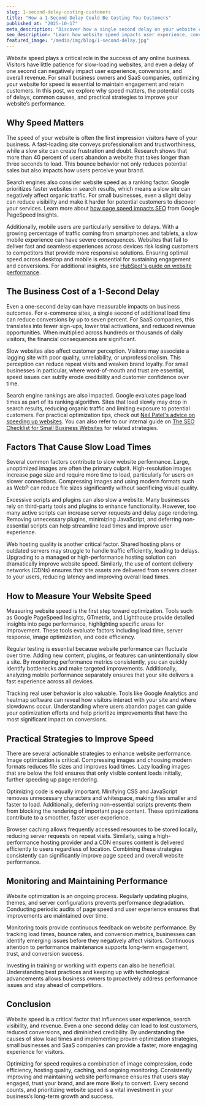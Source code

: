 ```yaml
---
slug: 1-second-delay-costing-customers
title: "How a 1-Second Delay Could Be Costing You Customers"
published_at: "2025-10-17"
meta_description: "Discover how a single second delay on your website can drive away visitors, reduce conversions, and hurt revenue, and learn actionable strategies to optimize your website speed."
seo_description: "Learn how website speed impacts user experience, conversions, and revenue. Discover practical strategies for small businesses and SaaS companies to optimize site performance, reduce load times, improve mobile responsiveness, and increase customer retention."
featured_image: "/media/img/blog/1-second-delay.jpg"
---
```


Website speed plays a critical role in the success of any online business. Visitors have little patience for slow-loading websites, and even a delay of one second can negatively impact user experience, conversions, and overall revenue. For small business owners and SaaS companies, optimizing your website for speed is essential to maintain engagement and retain customers. In this post, we explore why speed matters, the potential costs of delays, common causes, and practical strategies to improve your website’s performance.

## Why Speed Matters

The speed of your website is often the first impression visitors have of your business. A fast-loading site conveys professionalism and trustworthiness, while a slow site can create frustration and doubt. Research shows that more than 40 percent of users abandon a website that takes longer than three seconds to load. This bounce behavior not only reduces potential sales but also impacts how users perceive your brand.

Search engines also consider website speed as a ranking factor. Google prioritizes faster websites in search results, which means a slow site can negatively affect organic traffic. For small businesses, even a slight delay can reduce visibility and make it harder for potential customers to discover your services. Learn more about [how page speed impacts SEO](https://developers.google.com/speed/pagespeed/insights/) from Google PageSpeed Insights.

Additionally, mobile users are particularly sensitive to delays. With a growing percentage of traffic coming from smartphones and tablets, a slow mobile experience can have severe consequences. Websites that fail to deliver fast and seamless experiences across devices risk losing customers to competitors that provide more responsive solutions. Ensuring optimal speed across desktop and mobile is essential for sustaining engagement and conversions. For additional insights, see [HubSpot's guide on website performance](https://blog.hubspot.com/website/website-performance).

## The Business Cost of a 1-Second Delay

Even a one-second delay can have measurable impacts on business outcomes. For e-commerce sites, a single second of additional load time can reduce conversions by up to seven percent. For SaaS companies, this translates into fewer sign-ups, lower trial activations, and reduced revenue opportunities. When multiplied across hundreds or thousands of daily visitors, the financial consequences are significant.

Slow websites also affect customer perception. Visitors may associate a lagging site with poor quality, unreliability, or unprofessionalism. This perception can reduce repeat visits and weaken brand loyalty. For small businesses in particular, where word-of-mouth and trust are essential, speed issues can subtly erode credibility and customer confidence over time.

Search engine rankings are also impacted. Google evaluates page load times as part of its ranking algorithm. Sites that load slowly may drop in search results, reducing organic traffic and limiting exposure to potential customers. For practical optimization tips, check out [Neil Patel's advice on speeding up websites](https://neilpatel.com/blog/speed-optimization/). You can also refer to our internal guide on [The SEO Checklist for Small Business Websites](/blog/seo-checklist-small-business-websites) for related strategies.

## Factors That Cause Slow Load Times

Several common factors contribute to slow website performance. Large, unoptimized images are often the primary culprit. High-resolution images increase page size and require more time to load, particularly for users on slower connections. Compressing images and using modern formats such as WebP can reduce file sizes significantly without sacrificing visual quality.

Excessive scripts and plugins can also slow a website. Many businesses rely on third-party tools and plugins to enhance functionality. However, too many active scripts can increase server requests and delay page rendering. Removing unnecessary plugins, minimizing JavaScript, and deferring non-essential scripts can help streamline load times and improve user experience.

Web hosting quality is another critical factor. Shared hosting plans or outdated servers may struggle to handle traffic efficiently, leading to delays. Upgrading to a managed or high-performance hosting solution can dramatically improve website speed. Similarly, the use of content delivery networks (CDNs) ensures that site assets are delivered from servers closer to your users, reducing latency and improving overall load times.

## How to Measure Your Website Speed

Measuring website speed is the first step toward optimization. Tools such as Google PageSpeed Insights, GTmetrix, and Lighthouse provide detailed insights into page performance, highlighting specific areas for improvement. These tools evaluate factors including load time, server response, image optimization, and code efficiency.

Regular testing is essential because website performance can fluctuate over time. Adding new content, plugins, or features can unintentionally slow a site. By monitoring performance metrics consistently, you can quickly identify bottlenecks and make targeted improvements. Additionally, analyzing mobile performance separately ensures that your site delivers a fast experience across all devices.

Tracking real user behavior is also valuable. Tools like Google Analytics and heatmap software can reveal how visitors interact with your site and where slowdowns occur. Understanding where users abandon pages can guide your optimization efforts and help prioritize improvements that have the most significant impact on conversions.

## Practical Strategies to Improve Speed

There are several actionable strategies to enhance website performance. Image optimization is critical. Compressing images and choosing modern formats reduces file sizes and improves load times. Lazy loading images that are below the fold ensures that only visible content loads initially, further speeding up page rendering.

Optimizing code is equally important. Minifying CSS and JavaScript removes unnecessary characters and whitespace, making files smaller and faster to load. Additionally, deferring non-essential scripts prevents them from blocking the rendering of important page content. These optimizations contribute to a smoother, faster user experience.

Browser caching allows frequently accessed resources to be stored locally, reducing server requests on repeat visits. Similarly, using a high-performance hosting provider and a CDN ensures content is delivered efficiently to users regardless of location. Combining these strategies consistently can significantly improve page speed and overall website performance.

## Monitoring and Maintaining Performance

Website optimization is an ongoing process. Regularly updating plugins, themes, and server configurations prevents performance degradation. Conducting periodic audits of page speed and user experience ensures that improvements are maintained over time.

Monitoring tools provide continuous feedback on website performance. By tracking load times, bounce rates, and conversion metrics, businesses can identify emerging issues before they negatively affect visitors. Continuous attention to performance maintenance supports long-term engagement, trust, and conversion success.

Investing in training or working with experts can also be beneficial. Understanding best practices and keeping up with technological advancements allows business owners to proactively address performance issues and stay ahead of competitors.

## Conclusion

Website speed is a critical factor that influences user experience, search visibility, and revenue. Even a one-second delay can lead to lost customers, reduced conversions, and diminished credibility. By understanding the causes of slow load times and implementing proven optimization strategies, small businesses and SaaS companies can provide a faster, more engaging experience for visitors.

Optimizing for speed requires a combination of image compression, code efficiency, hosting quality, caching, and ongoing monitoring. Consistently improving and maintaining website performance ensures that users stay engaged, trust your brand, and are more likely to convert. Every second counts, and prioritizing website speed is a vital investment in your business’s long-term growth and success.
